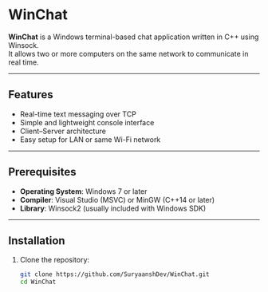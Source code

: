 # WinChat

**WinChat** is a Windows terminal-based chat application written in C++ using Winsock.  
It allows two or more computers on the same network to communicate in real time.

---

## Features
- Real-time text messaging over TCP
- Simple and lightweight console interface
- Client–Server architecture
- Easy setup for LAN or same Wi-Fi network

---

## Prerequisites
- **Operating System**: Windows 7 or later
- **Compiler**: Visual Studio (MSVC) or MinGW (C++14 or later)
- **Library**: Winsock2 (usually included with Windows SDK)

---

## Installation
1. Clone the repository:
   ```bash
   git clone https://github.com/SuryaanshDev/WinChat.git
   cd WinChat
